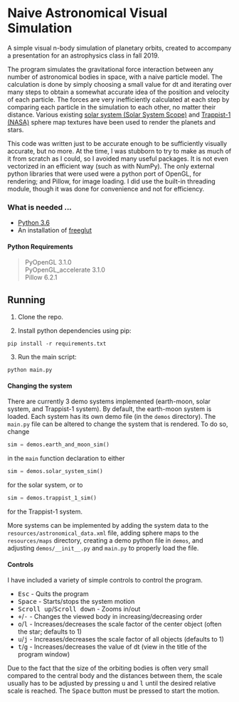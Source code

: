 # Naive Astronomical Visual Simulation
A simple visual n-body simulation of planetary orbits, created to accompany a presentation for an astrophysics class in fall 2019.

The program simulates the gravitational force interaction between any number of astronomical bodies in space, with a naive particle model. The calculation is done by simply choosing a small value for dt and iterating over many steps to obtain a somewhat accurate idea of the position and velocity of each particle. The forces are very inefficiently calculated at each step by comparing each particle in the simulation to each other, no matter their distance. Various existing [solar system (Solar System Scope)](https://www.solarsystemscope.com/textures/) and [Trappist-1 (NASA)](https://informal.jpl.nasa.gov/museum/content/trappist-1-exoplanet-surfaces-noaa-science-sphere) sphere map textures have been used to render the planets and stars.

This code was written just to be accurate enough to be sufficiently visually accurate, but no more. At the time, I was stubborn to try to make as much of it from scratch as I could, so I avoided many useful packages. It is not even vectorized in an efficient way (such as with NumPy). The only external python libraries that were used were a python port of OpenGL, for rendering; and Pillow, for image loading. I did use the built-in threading module, though it was done for convenience and not for efficiency.

### What is needed ...

* [Python 3.6](https://www.python.org/downloads/release/python-368/)
* An installation of [freeglut](http://freeglut.sourceforge.net/)


#### Python Requirements

> PyOpenGL 3.1.0  
> PyOpenGL_accelerate 3.1.0  
> Pillow 6.2.1

## Running
1. Clone the repo.  

2. Install python dependencies using pip:  
```
pip install -r requirements.txt
```

3. Run the main script:  
```
python main.py
```


#### Changing the system
There are currently 3 demo systems implemented (earth-moon, solar system, and Trappist-1 system). By default, the earth-moon system is loaded. Each system has its own demo file (in the `demos` directory). The `main.py` file can be altered to change the system that is rendered. To do so, change 
```py
sim = demos.earth_and_moon_sim()
```
in the `main` function declaration to either
```py
sim = demos.solar_system_sim()
```
for the solar system, or to
```py
sim = demos.trappist_1_sim()
```
for the Trappist-1 system.

More systems can be implemented by adding the system data to the `resources/astronomical_data.xml` file, adding sphere maps to the `resources/maps` directory, creating a demo python file in `demos`, and adjusting `demos/__init__.py` and `main.py` to properly load the file.


#### Controls

I have included a variety of simple controls to control the program.

* <kbd>Esc</kbd> - Quits the program
* <kbd>Space</kbd> - Starts/stops the system motion
* <kbd>Scroll up</kbd>/<kbd>Scroll down</kbd> - Zooms in/out
* <kbd>+</kbd>/<kbd>-</kbd> - Changes the viewed body in increasing/decreasing order
* <kbd>o</kbd>/<kbd>l</kbd> - Increases/decreases the scale factor of the center object (often the star; defaults to 1)
* <kbd>u</kbd>/<kbd>j</kbd> - Increases/decreases the scale factor of all objects (defaults to 1)
* <kbd>t</kbd>/<kbd>g</kbd> - Increases/decreases the value of dt (view in the title of the program window)

Due to the fact that the size of the orbiting bodies is often very small compared to the central body and the distances between them, the scale usually has to be adjusted by pressing <kbd>u</kbd> and <kbd>l</kbd> until the desired relative scale is reached. The <kbd>Space</kbd> button must be pressed to start the motion.
